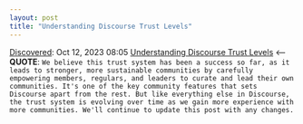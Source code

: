 ```yaml
---
layout: post
title: "Understanding Discourse Trust Levels"
---
```

[Discovered](http://rolandtanglao.com/2020/07/29/p1-blogthis-checkvist-list-links-to-blog/): Oct 12, 2023 08:05 [Understanding Discourse Trust Levels](https://blog.discourse.org/2018/06/understanding-discourse-trust-levels/) <-- **QUOTE**: `We believe this trust system has been a success so far, as it leads to stronger, more sustainable communities by carefully empowering members, regulars, and leaders to curate and lead their own communities. It's one of the key community features that sets Discourse apart from the rest. But like everything else in Discourse, the trust system is evolving over time as we gain more experience with more communities. We'll continue to update this post with any changes.`
